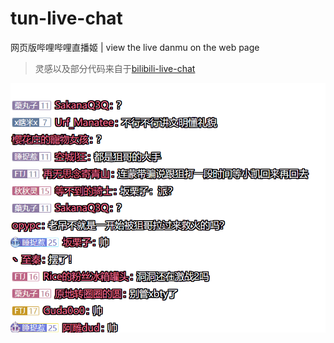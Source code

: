 # tun-live-chat
网页版哔哩哔哩直播姬 | view the live danmu on the web page

> 灵感以及部分代码来自于[bilibili-live-chat](https://github.com/Tsuk1ko/bilibili-live-chat)

![test](images/test.gif)
